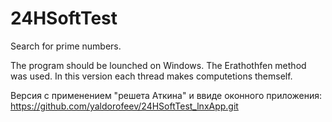 # 24HSoftTest
Search for prime numbers.

The program should be lounched on Windows.
The Erathothfen method was used.
In this version each thread makes computetions themself.

Версия с применением "решета Аткина" и ввиде оконного приложения:
https://github.com/yaldorofeev/24HSoftTest_lnxApp.git
